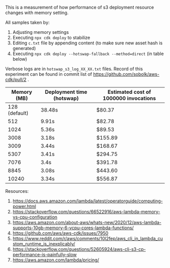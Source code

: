 This is a measurement of how performance of s3 deployment resource changes with memory setting.

All samples taken by:
1. Adjusting memory settings
2. Executing `npx cdk deploy` to stabilize
3. Editing `c.txt` file by appending content (to make sure new asset hash is generated)
4. Executing `npx cdk deploy --hotswap-fallback --method=direct` (in table below)

Verbose logs are in `hotswap_s3_log_XX_XX.txt` files.
Record of this experiment can be found in commit list of https://github.com/sobolk/aws-cdk/pull/2 .

| Memory  (MB)  | Deployment time (hotswap) | Estimated cost of 1000000 invocations |
|---------------|---------------------------|---------------------------------------|
| 128 (default) | 38.48s                    | $80.37                                |
| 512           | 9.91s                     | $82.78                                |
| 1024          | 5.36s                     | $89.53                                |
| 3008          | 3.18s                     | $155.89                               |
| 3009          | 3.44s                     | $168.67                               |
| 5307          | 3.41s                     | $294.75                               |
| 7076          | 3.4s                      | $391.78                               |
| 8845          | 3.08s                     | $443.60                               |
| 10240         | 3.34s                     | $556.87                               |


Resources:

1. https://docs.aws.amazon.com/lambda/latest/operatorguide/computing-power.html
2. https://stackoverflow.com/questions/66522916/aws-lambda-memory-vs-cpu-configuration
3. https://aws.amazon.com/about-aws/whats-new/2020/12/aws-lambda-supports-10gb-memory-6-vcpu-cores-lambda-functions/
4. https://github.com/aws/aws-cdk/issues/7950
5. https://www.reddit.com/r/aws/comments/10l2fep/aws_cli_in_lambda_custom_runtime_is_inexplicably/
6. https://stackoverflow.com/questions/52605924/aws-cli-s3-cp-performance-is-painfully-slow
7. https://aws.amazon.com/lambda/pricing/
